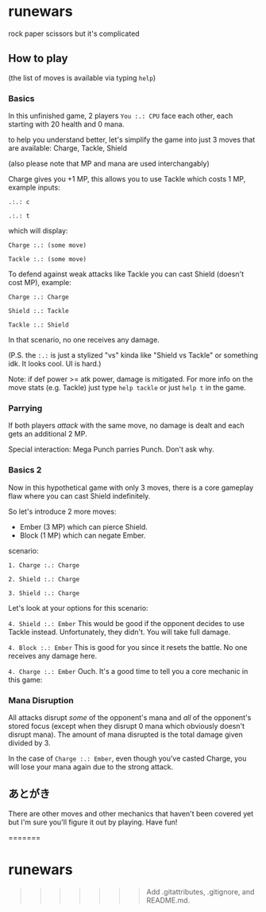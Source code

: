 # runewars
rock paper scissors but it's complicated

## How to play
(the list of moves is available via typing `help`)

### Basics

In this unfinished game, 2 players `You :.: CPU` face each other, each starting with 20 health and 0 mana.

to help you understand better, let's simplify the game into just 3 moves that are available: Charge, Tackle, Shield

(also please note that MP and mana are used interchangably)

Charge gives you +1 MP, this allows you to use Tackle which costs 1 MP, example inputs: 

`.:.: c`

`.:.: t`

which will display:

`Charge :.: (some move)`

`Tackle :.: (some move)`

To defend against weak attacks like Tackle you can cast Shield (doesn't cost MP), example:

`Charge :.: Charge`

`Shield :.: Tackle`

`Tackle :.: Shield`

In that scenario, no one receives any damage.

(P.S. the `:.:` is just a stylized "vs" kinda like "Shield vs Tackle" or something idk. It looks cool. UI is hard.)

Note: if def power >= atk power, damage is mitigated. For more info on the move stats (e.g. Tackle) just type `help tackle` or just `help t` in the game.

### Parrying

If both players *attack* with the same move, no damage is dealt and each gets an additional 2 MP.

Special interaction: Mega Punch parries Punch. Don't ask why.

### Basics 2

Now in this hypothetical game with only 3 moves, there is a core gameplay flaw where you can cast Shield indefinitely.

So let's introduce 2 more moves: 
- Ember (3 MP) which can pierce Shield.
- Block (1 MP) which can negate Ember.

scenario:

`1. Charge :.: Charge`

`2. Shield :.: Charge`

`3. Shield :.: Charge`

Let's look at your options for this scenario:

`4. Shield :.: Ember`
This would be good if the opponent decides to use Tackle instead. Unfortunately, they didn't. You will take full damage.

`4. Block :.: Ember`
This is good for you since it resets the battle. No one receives any damage here.

`4. Charge :.: Ember`
Ouch. It's a good time to tell you a core mechanic in this game: 

### Mana Disruption

All attacks disrupt *some* of the opponent's mana and *all* of the opponent's stored focus (except when they disrupt 0 mana which obviously doesn't disrupt mana).
The amount of mana disrupted is the total damage given divided by 3.

In the case of `Charge :.: Ember`, even though you've casted Charge, you will lose your mana again due to the strong attack.

## あとがき

There are other moves and other mechanics that haven't been covered yet but I'm sure you'll figure it out by playing. Have fun!


=======
# runewars
>>>>>>> Add .gitattributes, .gitignore, and README.md.
